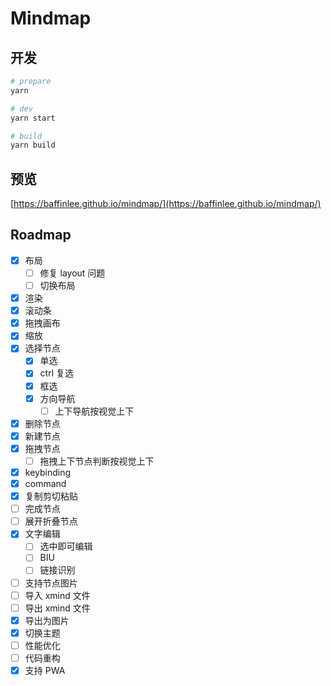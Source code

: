 # Mindmap

## 开发

```bash
# prepare
yarn

# dev
yarn start

# build
yarn build
```

## 预览

[https://baffinlee.github.io/mindmap/](https://baffinlee.github.io/mindmap/)

## Roadmap

- [x] 布局
    - [ ] 修复 layout 问题
    - [ ] 切换布局
- [x] 渲染
- [x] 滚动条
- [x] 拖拽画布
- [x] 缩放
- [x] 选择节点
    - [x] 单选
    - [x] ctrl 复选
    - [x] 框选
    - [x] 方向导航
        - [ ] 上下导航按视觉上下
- [x] 删除节点
- [x] 新建节点
- [x] 拖拽节点
    - [ ] 拖拽上下节点判断按视觉上下
- [x] keybinding
- [x] command
- [x] 复制剪切粘贴
- [ ] 完成节点
- [ ] 展开折叠节点
- [x] 文字编辑
    - [ ] 选中即可编辑
    - [ ] BIU
    - [ ] 链接识别
- [ ] 支持节点图片
- [ ] 导入 xmind 文件
- [ ] 导出 xmind 文件
- [x] 导出为图片
- [x] 切换主题
- [ ] 性能优化
- [ ] 代码重构
- [x] 支持 PWA
